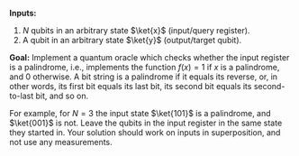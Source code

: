 **Inputs:** 

1. $N$ qubits in an arbitrary state $\ket{x}$ (input/query register).
2. A qubit in an arbitrary state $\ket{y}$ (output/target qubit).

**Goal:** 
Implement a quantum oracle which checks whether the input register is a palindrome, i.e., implements the function $f(x) = 1$ if $x$ is a palindrome, and 0 otherwise. A bit string is a palindrome if it equals its reverse, or, in other words, its first bit equals its last bit, its second bit equals its second-to-last bit, and so on.

For example, for $N = 3$ the input state $\ket{101}$ is a palindrome, and $\ket{001}$ is not.
Leave the qubits in the input register in the same state they started in.
Your solution should work on inputs in superposition, and not use any measurements.
